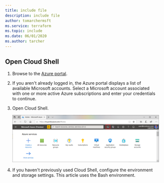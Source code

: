 ```yaml
---
title: include file
description: include file
author: tomarchermsft
ms.service: terraform
ms.topic: include
ms.date: 06/01/2020
ms.author: tarcher
---
```


## Open Cloud Shell

1. Browse to the [Azure portal](https://portal.azure.com).

1. If you aren't already logged in, the Azure portal displays a list of available Microsoft accounts. Select a Microsoft account associated with one or more active Azure subscriptions and enter your credentials to continue.

1. Open Cloud Shell.

    ![Accessing Cloud Shell](media/open-cloud-shell/portal-cloud-shell.png)

1. If you haven't previously used Cloud Shell, configure the environment and storage settings. This article uses the Bash environment.